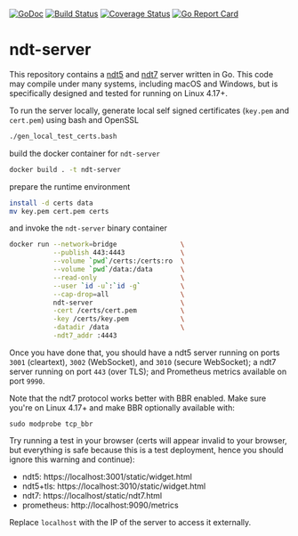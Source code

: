 [![GoDoc](https://godoc.org/github.com/m-lab/ndt-server?status.svg)](https://godoc.org/github.com/m-lab/ndt-server) [![Build Status](https://travis-ci.org/m-lab/ndt-server.svg?branch=master)](https://travis-ci.org/m-lab/ndt-server) [![Coverage Status](https://coveralls.io/repos/github/m-lab/ndt-server/badge.svg?branch=master)](https://coveralls.io/github/m-lab/ndt-server?branch=master) [![Go Report Card](https://goreportcard.com/badge/github.com/m-lab/ndt-server)](https://goreportcard.com/report/github.com/m-lab/ndt-server)

# ndt-server

This repository contains a [ndt5](
https://github.com/ndt-project/ndt/wiki/NDTProtocol) and [ndt7](
spec/ndt7-protocol.md) server written in Go. This code may compile under
many systems, including macOS and Windows, but is specifically designed
and tested for running on Linux 4.17+.

To run the server locally, generate local self signed certificates (`key.pem`
and `cert.pem`) using bash and OpenSSL

```bash
./gen_local_test_certs.bash
```

build the docker container for `ndt-server`

```bash
docker build . -t ndt-server
```

prepare the runtime environment

```bash
install -d certs data
mv key.pem cert.pem certs
```

and invoke the `ndt-server` binary container

```bash
docker run --network=bridge                \
           --publish 443:4443              \
           --volume `pwd`/certs:/certs:ro  \
           --volume `pwd`/data:/data       \
           --read-only                     \
           --user `id -u`:`id -g`          \
           --cap-drop=all                  \
           ndt-server                      \
           -cert /certs/cert.pem           \
           -key /certs/key.pem             \
           -datadir /data                  \
           -ndt7_addr :4443
```

Once you have done that, you should have a ndt5 server running on ports
`3001` (cleartext), `3002` (WebSocket), and `3010` (secure WebSocket); a
ndt7 server running on port `443` (over TLS); and Prometheus metrics
available on port `9990`.

Note that the ndt7 protocol works better with BBR enabled. Make sure you're
on Linux 4.17+ and make BBR optionally available with:

```
sudo modprobe tcp_bbr
```

Try running a test in your browser (certs will appear invalid to your
browser, but everything is safe because this is a test deployment, hence
you should ignore this warning and continue):

* ndt5: https://localhost:3001/static/widget.html
* ndt5+tls: https://localhost:3010/static/widget.html
* ndt7: https://localhost/static/ndt7.html
* prometheus: http://localhost:9090/metrics

Replace `localhost` with the IP of the server to access it externally.
